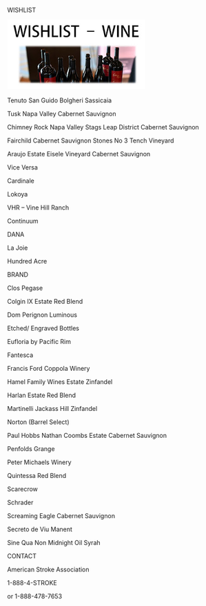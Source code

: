 WISHLIST

![WISHLIST-WINE](https://github.com/ywangnccu/ywang/blob/main/images/WISHLISTWINE.jpg)

Tenuto San Guido Bolgheri Sassicaia

Tusk Napa Valley Cabernet Sauvignon

Chimney Rock Napa Valley Stags Leap District Cabernet Sauvignon

Fairchild Cabernet Sauvignon Stones No 3 Tench Vineyard

Araujo Estate Eisele Vineyard Cabernet Sauvignon

Vice Versa

Cardinale

Lokoya

VHR – Vine Hill Ranch

Continuum

DANA

La Joie

Hundred Acre

BRAND

Clos Pegase

Colgin IX Estate Red Blend

Dom Perignon Luminous

Etched/ Engraved Bottles

Eufloria by Pacific Rim

Fantesca

Francis Ford Coppola Winery

Hamel Family Wines Estate Zinfandel

Harlan Estate Red Blend

Martinelli Jackass Hill Zinfandel

Norton (Barrel Select)

Paul Hobbs Nathan Coombs Estate Cabernet Sauvignon

Penfolds Grange

Peter Michaels Winery

Quintessa Red Blend

Scarecrow

Schrader

Screaming Eagle Cabernet Sauvignon

Secreto de Viu Manent

Sine Qua Non Midnight Oil Syrah


CONTACT

American Stroke Association

1-888-4-STROKE

or 1-888-478-7653
